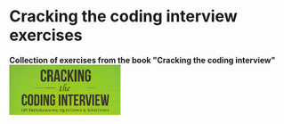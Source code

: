 # Cracking the coding interview exercises

<b>Collection of exercises from the book "Cracking the coding interview"</b><br>
<img src="images/Book.png" width="200">